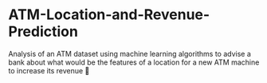 # ATM-Location-and-Revenue-Prediction
Analysis of an ATM dataset using machine learning algorithms to advise a bank about what would be the features of a location for a new ATM machine to increase its revenue 🏧

